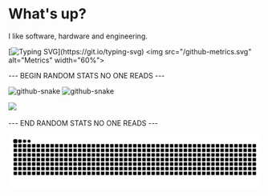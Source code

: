 <h1 align="left">What's up?</h1>

I like software, hardware and engineering.

[![Typing SVG](https://readme-typing-svg.herokuapp.com?size=30&width=1000&color=2FBE8F&lines=If+you+don't+use+linux%2C+we+can't+be+friends.;Distro+doesen't+matter%2C+linux+is+linux!;If+you+read+this%2C+go+touch+some+grass!)](https://git.io/typing-svg)
<img src="/github-metrics.svg" alt="Metrics" width="60%">

--- BEGIN RANDOM STATS NO ONE READS ---

<picture>
  <source media="(prefers-color-scheme: dark)" srcset="https://github-readme-stats.vercel.app/api?username=turtle-key&theme=dark&show_icons=true&v" />
  <source media="(prefers-color-scheme: light)" srcset="https://github-readme-stats.vercel.app/api?username=turtle-key&theme=default&show_icons=true&v" />
  <img alt="github-snake" src="https://github-readme-stats.vercel.app/api?username=turtle-key&theme=default&show_icons=true&v" />
</picture>

<picture>
  <source media="(prefers-color-scheme: dark)" srcset="https://github-readme-stats.vercel.app/api/top-langs/?username=turtle-key&theme=dark&layout=compact&card_width=466" />
  <source media="(prefers-color-scheme: light)" srcset="https://github-readme-stats.vercel.app/api/top-langs/?username=turtle-key&theme=default&layout=compact&card_width=466" />
  <img alt="github-snake" src="https://github-readme-stats.vercel.app/api/top-langs/?username=turtle-key&theme=default&layout=compact&card_width=466" />
</picture>

<a href="https://u8views.com/github/turtle-key"><img src="https://u8views.com/api/v1/github/profiles/109158803/views/day-week-month-total-count.svg"></a>

--- END RANDOM STATS NO ONE READS ---

<picture>
  <source media="(prefers-color-scheme: dark)" srcset="https://github.com/turtle-key/turtle-key/raw/snk/github-snake-dark.svg" />
  <source media="(prefers-color-scheme: light)" srcset="https://github.com/turtle-key/turtle-key/raw/snk/github-snake.svg" />
  <img alt="github-snake" src="https://github.com/turtle-key/turtle-key/raw/snk/github-snake.svg" />
</picture>
